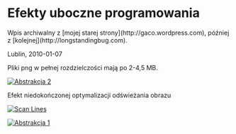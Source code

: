 # Efekty uboczne programowania

<p class="sidenote">
Wpis archiwalny z [mojej starej strony](http://gaco.wordpress.com), później z [kolejnej](http://longstandingbug.com).
</p>

Lublin, 2010-01-07

Pliki png w pełnej rozdzielczości mają po 2-4,5 MB.

[![Abstrakcja 2](/blog/efekty-uboczne-programowania/abstract2m.jpg)](/blog/efekty-uboczne-programowania/abstract2.png)

<p class="sidenote">
Efekt niedokończonej optymalizacji odświeżania obrazu
</p>

[![Scan Lines](/blog/efekty-uboczne-programowania/scan-linesm.jpg)](/blog/efekty-uboczne-programowania/scan-lines.png)

[![Abstrakcja 1](/blog/efekty-uboczne-programowania/abstract1m.jpg)](/blog/efekty-uboczne-programowania/abstract1.png)
